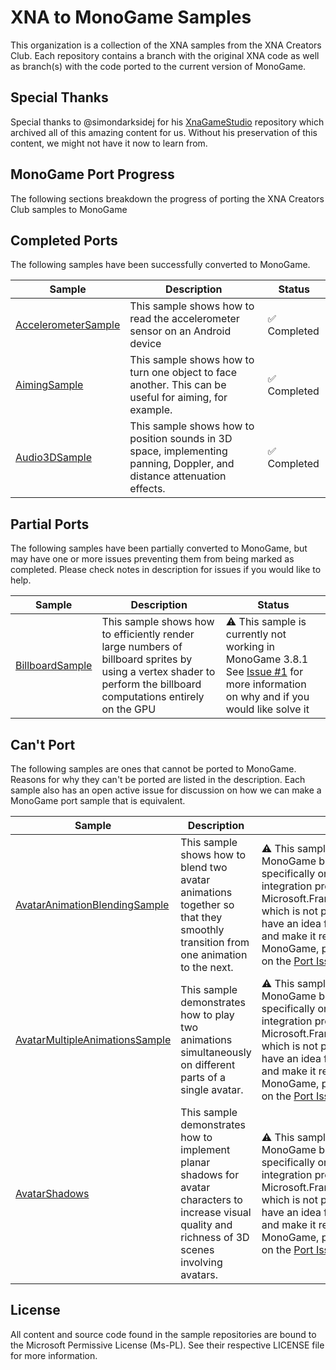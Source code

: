 # XNA to MonoGame Samples
This organization is a collection of the XNA samples from the XNA Creators Club.  Each repository contains a branch with the original XNA code as well as branch(s) with the code ported to the current version of MonoGame.

## Special Thanks
Special thanks to @simondarksidej for his [XnaGameStudio](https://github.com/simondarksidej/XNAGameStudio) repository which archived all of this amazing content for us.  Without his preservation of this content, we might not have it now to learn from.  

## MonoGame Port Progress
The following sections breakdown the progress of porting the XNA Creators Club samples to MonoGame

## Completed Ports
The following samples have been successfully converted to MonoGame.

| Sample                                                                        | Description                                                                                                            | Status      |
|-------------------------------------------------------------------------------|------------------------------------------------------------------------------------------------------------------------|-------------|
| [AccelerometerSample](https://github.com/xna-to-monogame/AccelerometerSample) | This sample shows how to read the accelerometer sensor on an Android device                                            | ✅ Completed |
| [AimingSample](https://github.com/xna-to-monogame/AimingSample)               | This sample shows how to turn one object to face another. This can be useful for aiming, for example.                  | ✅ Completed |
| [Audio3DSample](https://github.com/xna-to-monogame/Audio3DSample)             | This sample shows how to position sounds in 3D space, implementing panning, Doppler, and distance attenuation effects. | ✅ Completed |

## Partial Ports

The following samples have been partially converted to MonoGame, but may have one or more issues preventing them from being marked as completed.  Please check notes in description for issues if you would like to help.

| Sample                                                                | Description                                                                                                                                                       | Status                                                                                                                                                                                          |
|-----------------------------------------------------------------------|-------------------------------------------------------------------------------------------------------------------------------------------------------------------|-------------------------------------------------------------------------------------------------------------------------------------------------------------------------------------------------|
| [BillboardSample](https://github.com/xna-to-monogame/BillboardSample) | This sample shows how to efficiently render large numbers of billboard sprites by using a vertex shader to perform the billboard computations entirely on the GPU | ⚠ This sample is currently not working in MonoGame 3.8.1 See [Issue #1](https://github.com/xna-to-monogame/BillboardSample/issues/1) for more information on why and if you would like solve it |

## Can't Port

The following samples are ones that cannot be ported to MonoGame.  Reasons for why they can't be ported are listed in the description.  Each sample also has an open active issue for discussion on how we can make a MonoGame port sample that is equivalent.

| Sample                                                                                            | Description                                                                                                                    | Status                                                                                                                                                                                                                                                                                                                                                                                                                               |
|---------------------------------------------------------------------------------------------------|--------------------------------------------------------------------------------------------------------------------------------|--------------------------------------------------------------------------------------------------------------------------------------------------------------------------------------------------------------------------------------------------------------------------------------------------------------------------------------------------------------------------------------------------------------------------------------|
| [AvatarAnimationBlendingSample](https://github.com/xna-to-monogame/AvatarAnimationBlendingSample) | This sample shows how to blend two avatar animations together so that they smoothly transition from one animation to the next. | ⚠️ This sample cannot be converted to MonoGame because it focuses specifically on the Xbox 360 avatar integration provided through Microsoft.Framework.Xna.GameServices which is not part of MonoGame. If you have an idea for how to take this sample and make it relevant for something in MonoGame, please submit discussion on the [Port Issue](https://github.com/xna-to-monogame/AvatarAnimationBlendingSample/issues/1) |
| [AvatarMultipleAnimationsSample](https://github.com/xna-to-monogame/AvatarMultipleAnimationsSample) | This sample demonstrates how to play two animations simultaneously on different parts of a single avatar. | ⚠️ This sample cannot be converted to MonoGame because it focuses specifically on the Xbox 360 avatar integration provided through Microsoft.Framework.Xna.GameServices which is not part of MonoGame. If you have an idea for how to take this sample and make it relevant for something in MonoGame, please submit discussion on the [Port Issue](https://github.com/xna-to-monogame/AvatarMultipleAnimationsSample/issues/1) |
| [AvatarShadows](https://github.com/xna-to-monogame/AvatarShadows) | This sample demonstrates how to implement planar shadows for avatar characters to increase visual quality and richness of 3D scenes involving avatars. | ⚠️ This sample cannot be converted to MonoGame because it focuses specifically on the Xbox 360 avatar integration provided through Microsoft.Framework.Xna.GameServices which is not part of MonoGame. If you have an idea for how to take this sample and make it relevant for something in MonoGame, please submit discussion on the [Port Issue](https://github.com/xna-to-monogame/AvatarShadows/issues/1) |


## License
All content and source code found in the sample repositories are bound to the Microsoft Permissive License (Ms-PL).
See their respective LICENSE file for more information.
